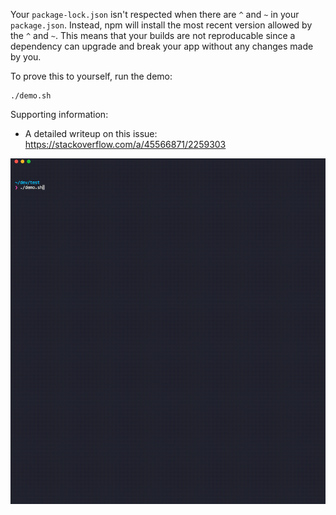 Your `package-lock.json` isn't respected when there are `^` and `~` in  your `package.json`.  Instead, npm will install the most recent version allowed by the `^` and `~`. This means that your builds are not reproducable since a dependency can upgrade and break your app without any changes made by you. 

To prove this to yourself, run the demo:

```
./demo.sh
```

Supporting information:
- A detailed writeup on this issue: https://stackoverflow.com/a/45566871/2259303


![demo.gif](./package-lock.gif)
